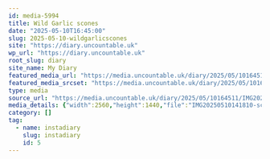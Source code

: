 ```yaml
---
id: media-5994
title: Wild Garlic scones
date: "2025-05-10T16:45:00"
slug: 2025-05-10-wildgarlicscones
site: "https://diary.uncountable.uk"
wp_url: "https://diary.uncountable.uk"
root_slug: diary
site_name: My Diary
featured_media_url: "https://media.uncountable.uk/diary/2025/05/10164511/IMG20250510141810-scaled.webp"
featured_media_srcset: "https://media.uncountable.uk/diary/2025/05/10164511/IMG20250510141810-300x169.webp 300w, https://media.uncountable.uk/diary/2025/05/10164511/IMG20250510141810-1024x576.webp 1024w, https://media.uncountable.uk/diary/2025/05/10164511/IMG20250510141810-150x150.webp 150w, https://media.uncountable.uk/diary/2025/05/10164511/IMG20250510141810-640x360.webp 640w, https://media.uncountable.uk/diary/2025/05/10164511/IMG20250510141810-scaled.webp 2560w"
type: media
source_url: "https://media.uncountable.uk/diary/2025/05/10164511/IMG20250510141810-scaled.webp"
media_details: {"width":2560,"height":1440,"file":"IMG20250510141810-scaled.webp","filesize":230936,"sizes":{"medium":{"file":"IMG20250510141810-300x169.webp","width":300,"height":169,"filesize":19054,"mime_type":"image/webp","source_url":"https://media.uncountable.uk/diary/2025/05/10164511/IMG20250510141810-300x169.webp"},"large":{"file":"IMG20250510141810-1024x576.webp","width":1024,"height":576,"filesize":81118,"mime_type":"image/webp","source_url":"https://media.uncountable.uk/diary/2025/05/10164511/IMG20250510141810-1024x576.webp"},"thumbnail":{"file":"IMG20250510141810-150x150.webp","width":150,"height":150,"filesize":12012,"mime_type":"image/webp","source_url":"https://media.uncountable.uk/diary/2025/05/10164511/IMG20250510141810-150x150.webp"},"mobwidth":{"file":"IMG20250510141810-640x360.webp","width":640,"height":360,"filesize":46296,"mime_type":"image/webp","source_url":"https://media.uncountable.uk/diary/2025/05/10164511/IMG20250510141810-640x360.webp"},"full":{"file":"IMG20250510141810-scaled.webp","width":2560,"height":1440,"mime_type":"image/webp","source_url":"https://media.uncountable.uk/diary/2025/05/10164511/IMG20250510141810-scaled.webp"}},"image_meta":{"aperture":"0","credit":"","camera":"","caption":"","created_timestamp":"0","copyright":"","focal_length":"0","iso":"0","shutter_speed":"0","title":"","orientation":"0","keywords":[]},"original_image":"IMG20250510141810.webp"}
category: []
tag:
  - name: instadiary
    slug: instadiary
    id: 5
---
```


